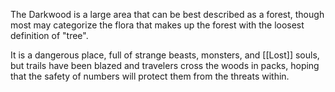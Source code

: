 The Darkwood is a large area that can be best described as a forest, though most may categorize the flora that makes up the forest with the loosest definition of "tree".

It is a dangerous place, full of strange beasts, monsters, and [[Lost]] souls, but trails have been blazed and travelers cross the woods in packs, hoping that the safety of numbers will protect them from the threats within. 